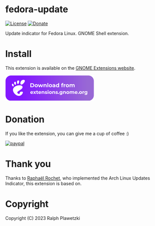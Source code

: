 # fedora-update

[![License](https://img.shields.io/github/license/purejava/fedora-update.svg)](https://github.com/purejava/fedora-update/blob/main/LICENSE.txt)
[![Donate](https://img.shields.io/badge/Donate-PayPal-green.svg)](https://www.paypal.com/donate?hosted_button_id=XVX9ZM7WE4ANL)

Update indicator for Fedora Linux. GNOME Shell extension.

# Install
This extension is available on the [GNOME Extensions website](https://extensions.gnome.org/extension/6406/fedora-linux-update-indicator/).

[![GNOME Extensions Website](ego.svg)](https://extensions.gnome.org/extension/6406/fedora-linux-update-indicator/)

# Donation
If you like the extension, you can give me a cup of coffee :)

[![paypal](https://www.paypalobjects.com/en_US/i/btn/btn_donateCC_LG.gif)](https://www.paypal.com/donate?hosted_button_id=XVX9ZM7WE4ANL)

# Thank you
Thanks to [Raphaël Rochet](https://github.com/RaphaelRochet), who implemented the Arch Linux Updates Indicator, this extension is based on.

# Copyright
Copyright (C) 2023 Ralph Plawetzki
